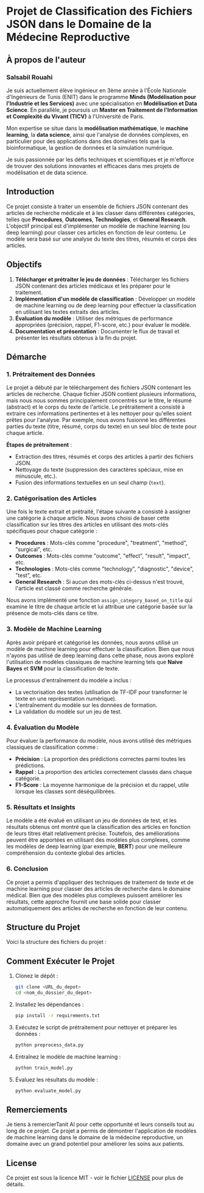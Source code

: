 # Projet de Classification des Fichiers JSON dans le Domaine de la Médecine Reproductive
## À propos de l'auteur

### **Salsabil Rouahi**

Je suis actuellement élève ingénieur en 3ème année à l'École Nationale d'Ingénieurs de Tunis (ENIT) dans le programme **Minds (Modélisation pour l'Industrie et les Services)** avec une spécialisation en **Modélisation et Data Science**. En parallèle, je poursuis un **Master en Traitement de l'Information et Complexité du Vivant (TICV)** à l'Université de Paris.

Mon expertise se situe dans la **modélisation mathématique**, le **machine learning**, la **data science**, ainsi que l'analyse de données complexes, en particulier pour des applications dans des domaines tels que la bioinformatique, la gestion de données et la simulation numérique.

Je suis passionnée par les défis techniques et scientifiques et je m'efforce de trouver des solutions innovantes et efficaces dans mes projets de modélisation et de data science.

## Introduction

Ce projet consiste à traiter un ensemble de fichiers JSON contenant des articles de recherche médicale et à les classer dans différentes catégories, telles que **Procedures**, **Outcomes**, **Technologies**, et **General Research**. L'objectif principal est d'implémenter un modèle de machine learning (ou deep learning) pour classer ces articles en fonction de leur contenu. Le modèle sera basé sur une analyse du texte des titres, résumés et corps des articles.

## Objectifs

1. **Télécharger et prétraiter le jeu de données** : Télécharger les fichiers JSON contenant des articles médicaux et les préparer pour le traitement.
2. **Implémentation d'un modèle de classification** : Développer un modèle de machine learning ou de deep learning pour effectuer la classification en utilisant les textes extraits des articles.
3. **Évaluation du modèle** : Utiliser des métriques de performance appropriées (précision, rappel, F1-score, etc.) pour évaluer le modèle.
4. **Documentation et présentation** : Documenter le flux de travail et présenter les résultats obtenus à la fin du projet.

## Démarche

### 1. **Prétraitement des Données**

Le projet a débuté par le téléchargement des fichiers JSON contenant les articles de recherche. Chaque fichier JSON contient plusieurs informations, mais nous nous sommes principalement concentrés sur le titre, le résumé (abstract) et le corps du texte de l'article. Le prétraitement a consisté à extraire ces informations pertinentes et à les nettoyer pour qu'elles soient prêtes pour l'analyse. Par exemple, nous avons fusionné les différentes parties du texte (titre, résumé, corps du texte) en un seul bloc de texte pour chaque article.

**Étapes de prétraitement** :
- Extraction des titres, résumés et corps des articles à partir des fichiers JSON.
- Nettoyage du texte (suppression des caractères spéciaux, mise en minuscule, etc.).
- Fusion des informations textuelles en un seul champ (`text`).

### 2. **Catégorisation des Articles**

Une fois le texte extrait et prétraité, l'étape suivante a consisté à assigner une catégorie à chaque article. Nous avons choisi de baser cette classification sur les titres des articles en utilisant des mots-clés spécifiques pour chaque catégorie :

- **Procedures** : Mots-clés comme "procedure", "treatment", "method", "surgical", etc.
- **Outcomes** : Mots-clés comme "outcome", "effect", "result", "impact", etc.
- **Technologies** : Mots-clés comme "technology", "diagnostic", "device", "test", etc.
- **General Research** : Si aucun des mots-clés ci-dessus n'est trouvé, l'article est classé comme recherche générale.

Nous avons implémenté une fonction `assign_category_based_on_title` qui examine le titre de chaque article et lui attribue une catégorie basée sur la présence de mots-clés dans ce titre.

### 3. **Modèle de Machine Learning**

Après avoir préparé et catégorisé les données, nous avons utilisé un modèle de machine learning pour effectuer la classification. Bien que nous n'ayons pas utilisé de deep learning dans cette phase, nous avons exploré l'utilisation de modèles classiques de machine learning tels que **Naive Bayes** et **SVM** pour la classification de texte.

Le processus d'entraînement du modèle a inclus :
- La vectorisation des textes (utilisation de TF-IDF pour transformer le texte en une représentation numérique).
- L'entraînement du modèle sur les données de formation.
- La validation du modèle sur un jeu de test.

### 4. **Évaluation du Modèle**

Pour évaluer la performance du modèle, nous avons utilisé des métriques classiques de classification comme :
- **Précision** : La proportion des prédictions correctes parmi toutes les prédictions.
- **Rappel** : La proportion des articles correctement classés dans chaque catégorie.
- **F1-Score** : La moyenne harmonique de la précision et du rappel, utile lorsque les classes sont déséquilibrées.

### 5. **Résultats et Insights**

Le modèle a été évalué en utilisant un jeu de données de test, et les résultats obtenus ont montré que la classification des articles en fonction de leurs titres était relativement précise. Toutefois, des améliorations peuvent être apportées en utilisant des modèles plus complexes, comme les modèles de deep learning (par exemple, **BERT**) pour une meilleure compréhension du contexte global des articles.

### 6. **Conclusion**

Ce projet a permis d'appliquer des techniques de traitement de texte et de machine learning pour classer des articles de recherche dans le domaine médical. Bien que des modèles plus complexes puissent améliorer les résultats, cette approche fournit une base solide pour classer automatiquement des articles de recherche en fonction de leur contenu.

## Structure du Projet

Voici la structure des fichiers du projet :

## Comment Exécuter le Projet

1. Clonez le dépôt :
    ```bash
    git clone <URL_du_depot>
    cd <nom_du_dossier_du_depot>
    ```

2. Installez les dépendances :
    ```bash
    pip install -r requirements.txt
    ```

3. Exécutez le script de prétraitement pour nettoyer et préparer les données :
    ```bash
    python preprocess_data.py
    ```

4. Entraînez le modèle de machine learning :
    ```bash
    python train_model.py
    ```

5. Évaluez les résultats du modèle :
    ```bash
    python evaluate_model.py
    ```

## Remerciements

Je tiens à remercierTanit AI pour cette opportunité  et leurs conseils tout au long de ce projet. Ce projet a permis de démontrer l'application de modèles de machine learning dans le domaine de la médecine reproductive, un domaine avec un grand potentiel pour améliorer les soins aux patients.

## License

Ce projet est sous la licence MIT - voir le fichier [LICENSE](LICENSE) pour plus de détails.

